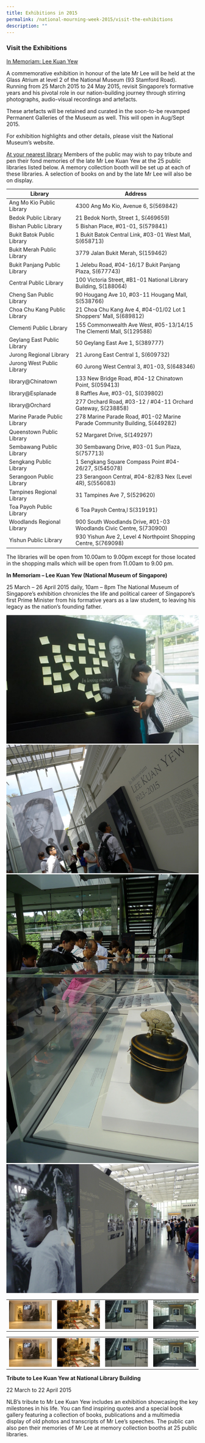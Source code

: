 ```yaml
---
title: Exhibitions in 2015
permalink: /national-mourning-week-2015/visit-the-exhibitions
description: ""
---
```

### Visit the Exhibitions

<u>In Memoriam: Lee Kuan Yew</u>

A commemorative exhibition in honour of the late Mr Lee will be held at the Glass Atrium at level 2 of the National Museum (93 Stamford Road). Running from 25 March 2015 to 24 May 2015, revisit Singapore’s formative years and his pivotal role in our nation-building journey through stirring photographs, audio-visual recordings and artefacts.

These artefacts will be retained and curated in the soon-to-be revamped Permanent Galleries of the Museum as well. This will open in Aug/Sept 2015.

For exhibition highlights and other details, please visit the National Museum’s website.

<u>At your nearest library</u>
Members of the public may wish to pay tribute and pen their fond memories of the late Mr Lee Kuan Yew at the 25 public libraries listed below. A memory collection booth will be set up at each of these libraries. A selection of books on and by the late Mr Lee will also be on display.


| **Library**      | **Address** |
| ----------- | ----------- |
| Ang Mo Kio Public Library      | 4300 Ang Mo Kio, Avenue 6, S(569842)       |
| Bedok Public Library   | 	21 Bedok North, Street 1, S(469659)        |
| Bishan Public Library      | 5 Bishan Place, #01-01, S(579841)       |
| Bukit Batok Public Library   | 1 Bukit Batok Central Link, #03-01 West Mall, S(658713)        |
| Bukit Merah Public Library      | 3779 Jalan Bukit Merah, S(159462)       |
| Bukit Panjang Public Library   | 1 Jelebu Road, #04-16/17 Bukit Panjang Plaza, S(677743)        |
| Central Public Library     | 100 Victoria Street, #B1-01 National Library Building, S(188064)       |
| Cheng San Public Library   | 90 Hougang Ave 10, #03-11 Hougang Mall, S(538766)        |
| Choa Chu Kang Public Library      | 21 Choa Chu Kang Ave 4, #04-01/02 Lot 1 Shoppers’ Mall, S(689812)       |
| Clementi Public Library   | 155 Commonwealth Ave West, #05-13/14/15 The Clementi Mall, S(129588)        |
| Geylang East Public Library      | 50 Geylang East Ave 1, S(389777)       |
| Jurong Regional Library   | 21 Jurong East Central 1, S(609732)        |
| Jurong West Public Library   | 	60 Jurong West Central 3, #01-03, S(648346)        |
| library@Chinatown      | 133 New Bridge Road, #04-12 Chinatown Point, S(059413)       |
| library@Esplanade   | 8 Raffles Ave, #03-01, S(039802)        |
| library@Orchard      | 277 Orchard Road, #03-12 / #04-11 Orchard Gateway, S(238858)       |
| Marine Parade Public Library   | 278 Marine Parade Road, #01-02 Marine Parade Community Building, S(449282)        |
| Queenstown Public Library      | 52 Margaret Drive, S(149297)       |
| Sembawang Public Library   | 30 Sembawang Drive, #03-01 Sun Plaza, S(757713)        |
| Sengkang Public Library      | 1 Sengkang Square Compass Point #04-26/27, S(545078)       |
| Serangoon Public Library   | 23 Serangoon Central, #04-82/83 Nex (Level 4R), S(556083)        |
| Tampines Regional Library   | 31 Tampines Ave 7, S(529620)        |
| Toa Payoh Public Library      | 	6 Toa Payoh Centra,l S(319191)       |
| Woodlands Regional Library   | 900 South Woodlands Drive, #01-03 Woodlands Civic Centre, S(730900)        |
| Yishun Public Library      | 930 Yishun Ave 2, Level 4 Northpoint Shopping Centre, S(769098) |


The libraries will be open from 10.00am to 9.00pm except for those located in the shopping malls which will be open from 11.00am to 9.00 
pm.

**In Memoriam – Lee Kuan Yew (National Museum of Singapore)**

25 March – 26 April 2015 daily, 10am – 8pm
The National Museum of Singapore’s exhibition chronicles the life and political career of Singapore’s first Prime Minister from his formative years as a law student, to leaving his legacy as the nation’s founding father.

![Alt text for image on Isomer site](/images/In%20memoriam5.jpg)
![Alt text for image on Isomer site](/images/In%20memoriam%206.jpg)
![Alt text for image on Isomer site](/images/In%20memoriam%207.jpg)
![Alt text for image on Isomer site](/images/In%20memoriam8.jpg)
<table><tr>
<td> <img src="/images/In%20memoriam1.jpg" alt="Drawing" style="width: 250px;"/> </td>
<td> <img src="/images/In%20memoriam2.jpg" alt="Drawing" style="width: 250px;"/> </td>
<td> <img src="/images/In%20memoriam3.jpg" alt="Drawing" style="width: 250px;"/> </td>
<td> <img src="/images/In%20memoriam4.jpg" alt="Drawing" style="width: 250px;"/> </td>
</tr></table>


<table><tr>
<td> <img src="/images/In%20memoriam1.jpg" alt="Drawing" style="width: 250px;"/> </td>
<td> <img src="/images/In%20memoriam2.jpg" alt="Drawing" style="width: 250px;"/> </td>
<td> <img src="/images/In%20memoriam3.jpg" alt="Drawing" style="width: 250px;"/> </td>
<td> <img src="/images/In%20memoriam4.jpg" alt="Drawing" style="width: 250px;"/> </td>
</tr></table>


**Tribute to Lee Kuan Yew at National Library Building**

22 March to 22 April 2015

NLB’s tribute to Mr Lee Kuan Yew includes an exhibition showcasing the key milestones in his life. You can find inspiring quotes and a special book gallery featuring a collection of books, publications and a multimedia display of old photos and transcripts of Mr Lee’s speeches. The public can also pen their memories of Mr Lee at memory collection booths at 25 public libraries.